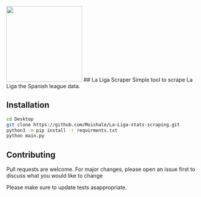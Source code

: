 <img src="https://i.gifer.com/origin/66/6621966453e47f239b84e6bb2911560c.gif" width="200"/>
## La Liga Scraper
Simple tool to scrape La Liga the Spanish league data.
 
 ## Installation

```bash
cd Desktop
git clone https://github.com/Moishale/La-Liga-stats-scraping.git
python3 -m pip install -r requirments.txt
python main.py
```
## Contributing
Pull requests are welcome. For major changes, please open an issue first to discuss what you would like to change 

 Please make sure to update tests asappropriate.
